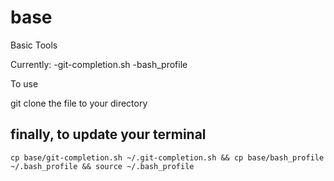 base
====

Basic Tools

Currently:
-git-completion.sh
-bash_profile

To use 

git clone the file to your directory
## finally, to update your terminal
`cp base/git-completion.sh ~/.git-completion.sh &&
cp base/bash_profile ~/.bash_profile &&
source ~/.bash_profile`
